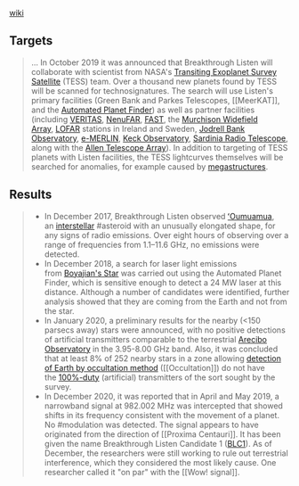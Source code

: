 [wiki](https://en.wikipedia.org/wiki/Breakthrough_Listen "Breakthrough Listen")
## Targets
> ...
> In October 2019 it was announced that Breakthrough Listen will collaborate with scientist from NASA's [Transiting Exoplanet Survey Satellite](https://en.wikipedia.org/wiki/Transiting_Exoplanet_Survey_Satellite "Transiting Exoplanet Survey Satellite") (TESS) team. Over a thousand new planets found by TESS will be scanned for technosignatures. The search will use Listen's primary facilities (Green Bank and Parkes Telescopes, [[MeerKAT]], and the [Automated Planet Finder](https://en.wikipedia.org/wiki/Automated_Planet_Finder "Automated Planet Finder")) as well as partner facilities (including [VERITAS](https://en.wikipedia.org/wiki/VERITAS "VERITAS"), [NenuFAR](https://en.wikipedia.org/wiki/NenuFAR "NenuFAR"), [FAST](https://en.wikipedia.org/wiki/Five-hundred-meter_Aperture_Spherical_Telescope "Five-hundred-meter Aperture Spherical Telescope"), the [Murchison Widefield Array](https://en.wikipedia.org/wiki/Murchison_Widefield_Array "Murchison Widefield Array"), [LOFAR](https://en.wikipedia.org/wiki/Low-Frequency_Array_(LOFAR) "Low-Frequency Array (LOFAR)") stations in Ireland and Sweden, [Jodrell Bank Observatory](https://en.wikipedia.org/wiki/Jodrell_Bank_Observatory "Jodrell Bank Observatory"), [e-MERLIN](https://en.wikipedia.org/wiki/MERLIN "MERLIN"), [Keck Observatory](https://en.wikipedia.org/wiki/W._M._Keck_Observatory "W. M. Keck Observatory"), [Sardinia Radio Telescope](https://en.wikipedia.org/wiki/Sardinia_Radio_Telescope "Sardinia Radio Telescope"), along with the [Allen Telescope Array](https://en.wikipedia.org/wiki/Allen_Telescope_Array "Allen Telescope Array")). In addition to targeting of TESS planets with Listen facilities, the TESS lightcurves themselves will be searched for anomalies, for example caused by [megastructures](https://en.wikipedia.org/wiki/Dyson_sphere "Dyson sphere").

## Results
> - In December 2017, Breakthrough Listen observed [ʻOumuamua](https://en.wikipedia.org/wiki/%CA%BBOumuamua "ʻOumuamua"), an [interstellar](https://en.wikipedia.org/wiki/Interstellar_object "Interstellar object") #asteroid with an unusually elongated shape, for any signs of radio emissions. Over eight hours of observing over a range of frequencies from 1.1–11.6 GHz, no emissions were detected.
>- In December 2018, a search for laser light emissions from [Boyajian's Star](https://en.wikipedia.org/wiki/KIC_8462852 "KIC 8462852") was carried out using the Automated Planet Finder, which is sensitive enough to detect a 24 MW laser at this distance. Although a number of candidates were identified, further analysis showed that they are coming from the Earth and not from the star.
>- In January 2020, a preliminary results for the nearby (<150 parsecs away) stars were announced, with no positive detections of artificial transmitters comparable to the terrestrial [Arecibo Observatory](https://en.wikipedia.org/wiki/Arecibo_Observatory "Arecibo Observatory") in the 3.95-8.00 GHz band. Also, it was concluded that at least 8% of 252 nearby stars in a zone allowing [detection of Earth by occultation method](https://en.wikipedia.org/wiki/Variable_star#Planetary_transits "Variable star") ([[Occultation]]) do not have the [100%-duty](https://en.wikipedia.org/wiki/Duty_cycle "Duty cycle") (artificial) transmitters of the sort sought by the survey.
>- In December 2020, it was reported that in April and May 2019, a narrowband signal at 982.002 MHz was intercepted that showed shifts in its frequency consistent with the movement of a planet. No #modulation was detected. The signal appears to have originated from the direction of [[Proxima Centauri]]. It has been given the name Breakthrough Listen Candidate 1 ([BLC1](https://en.wikipedia.org/wiki/BLC1 "BLC1")). As of December, the researchers were still working to rule out terrestrial interference, which they considered the most likely cause. One researcher called it "on par" with the [[Wow! signal]].